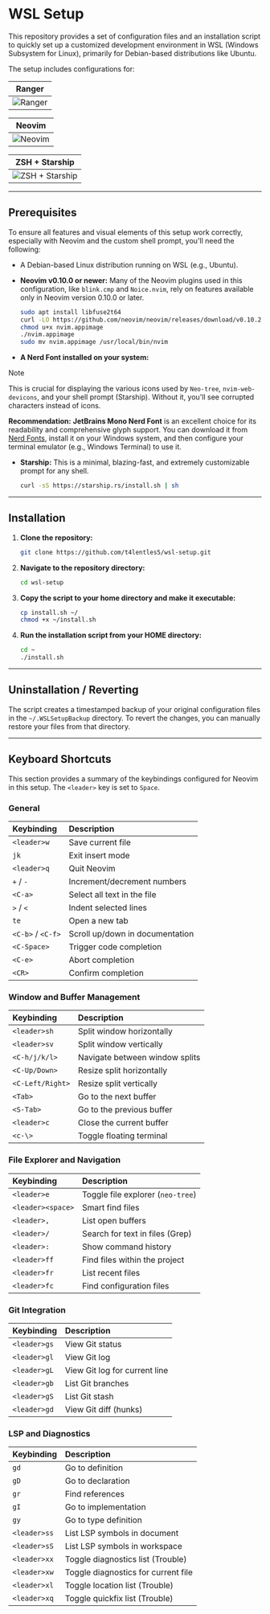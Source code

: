 # WSL Setup

This repository provides a set of configuration files and an installation script to quickly set up a customized development environment in WSL (Windows Subsystem for Linux), primarily for Debian-based distributions like Ubuntu.

The setup includes configurations for:

|                                                                         Ranger                                                                         |
| :----------------------------------------------------------------------------------------------------------------------------------------------------: |
| <img src="https://res.cloudinary.com/diu2godjy/image/upload/v1754523320/Captura_de_pantalla_2025-08-06_183512_agudwp.png" alt="Ranger" align="center"> |

|                                                                         Neovim                                                                         |
| :----------------------------------------------------------------------------------------------------------------------------------------------------: |
| <img src="https://res.cloudinary.com/diu2godjy/image/upload/v1754522954/Captura_de_pantalla_2025-08-06_182857_fd2jmr.png" alt="Neovim" align="center"> |

|                                                                         ZSH + Starship                                                                         |
| :------------------------------------------------------------------------------------------------------------------------------------------------------------: |
| <img src="https://res.cloudinary.com/diu2godjy/image/upload/v1754523205/Captura_de_pantalla_2025-08-06_183314_b6mqlv.png" alt="ZSH + Starship" align="center"> |

---

## Prerequisites

To ensure all features and visual elements of this setup work correctly, especially with Neovim and the custom shell prompt, you'll need the following:

- A Debian-based Linux distribution running on WSL (e.g., Ubuntu).
- **Neovim v0.10.0 or newer:** Many of the Neovim plugins used in this configuration, like `blink.cmp` and `Noice.nvim`, rely on features available only in Neovim version 0.10.0 or later.
    ```bash
    sudo apt install libfuse2t64
    curl -LO https://github.com/neovim/neovim/releases/download/v0.10.2/nvim.appimage
    chmod u+x nvim.appimage
    ./nvim.appimage
    sudo mv nvim.appimage /usr/local/bin/nvim
    ```
    
- **A Nerd Font installed on your system:**

> [!NOTE]
> This is crucial for displaying the various icons used by `Neo-tree`, `nvim-web-devicons`, and your shell prompt (Starship). Without it, you'll see corrupted characters instead of icons.
>
> **Recommendation:** **JetBrains Mono Nerd Font** is an excellent choice for its readability and comprehensive glyph support. You can download it from [Nerd Fonts](https://www.nerdfonts.com/font-downloads), install it on your Windows system, and then configure your terminal emulator (e.g., Windows Terminal) to use it.

- **Starship:** This is a minimal, blazing-fast, and extremely customizable prompt for any shell.
    ```bash
    curl -sS https://starship.rs/install.sh | sh
    ```

---

## Installation

1.  **Clone the repository:**

    ```bash
    git clone https://github.com/t4lentles5/wsl-setup.git
    ```

2.  **Navigate to the repository directory:**

    ```bash
    cd wsl-setup
    ```

3.  **Copy the script to your home directory and make it executable:**

    ```bash
    cp install.sh ~/
    chmod +x ~/install.sh
    ```

4.  **Run the installation script from your HOME directory:**
    ```bash
    cd ~
    ./install.sh
    ```

---

## Uninstallation / Reverting

The script creates a timestamped backup of your original configuration files in the `~/.WSLSetupBackup` directory. To revert the changes, you can manually restore your files from that directory.

---

## Keyboard Shortcuts

This section provides a summary of the keybindings configured for Neovim in this setup. The `<leader>` key is set to `Space`.

### General

| Keybinding        | Description                     |
| :---------------- | :------------------------------ |
| `<leader>w`       | Save current file               |
| `jk`              | Exit insert mode                |
| `<leader>q`       | Quit Neovim                     |
| `+` / `-`         | Increment/decrement numbers     |
| `<C-a>`           | Select all text in the file     |
| `>` / `<`         | Indent selected lines           |
| `te`              | Open a new tab                  |
| `<C-b>` / `<C-f>` | Scroll up/down in documentation |
| `<C-Space>`       | Trigger code completion         |
| `<C-e>`           | Abort completion                |
| `<CR>`            | Confirm completion              |

### Window and Buffer Management

| Keybinding       | Description                    |
| :--------------- | :----------------------------- |
| `<leader>sh`     | Split window horizontally      |
| `<leader>sv`     | Split window vertically        |
| `<C-h/j/k/l>`    | Navigate between window splits |
| `<C-Up/Down>`    | Resize split horizontally      |
| `<C-Left/Right>` | Resize split vertically        |
| `<Tab>`          | Go to the next buffer          |
| `<S-Tab>`        | Go to the previous buffer      |
| `<leader>c`      | Close the current buffer       |
| `<c-\>`          | Toggle floating terminal       |

### File Explorer and Navigation

| Keybinding        | Description                       |
| :---------------- | :-------------------------------- |
| `<leader>e`       | Toggle file explorer (`neo-tree`) |
| `<leader><space>` | Smart find files                  |
| `<leader>,`       | List open buffers                 |
| `<leader>/`       | Search for text in files (Grep)   |
| `<leader>:`       | Show command history              |
| `<leader>ff`      | Find files within the project     |
| `<leader>fr`      | List recent files                 |
| `<leader>fc`      | Find configuration files          |

### Git Integration

| Keybinding   | Description                   |
| :----------- | :---------------------------- |
| `<leader>gs` | View Git status               |
| `<leader>gl` | View Git log                  |
| `<leader>gL` | View Git log for current line |
| `<leader>gb` | List Git branches             |
| `<leader>gS` | List Git stash                |
| `<leader>gd` | View Git diff (hunks)         |

### LSP and Diagnostics

| Keybinding   | Description                         |
| :----------- | :---------------------------------- |
| `gd`         | Go to definition                    |
| `gD`         | Go to declaration                   |
| `gr`         | Find references                     |
| `gI`         | Go to implementation                |
| `gy`         | Go to type definition               |
| `<leader>ss` | List LSP symbols in document        |
| `<leader>sS` | List LSP symbols in workspace       |
| `<leader>xx` | Toggle diagnostics list (Trouble)   |
| `<leader>xw` | Toggle diagnostics for current file |
| `<leader>xl` | Toggle location list (Trouble)      |
| `<leader>xq` | Toggle quickfix list (Trouble)      |

